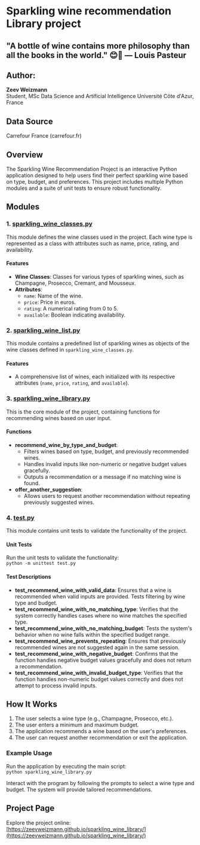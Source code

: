 # Sparkling wine recommendation Library project

## "A bottle of wine contains more philosophy than all the books in the world." 😊🍷 — Louis Pasteur

## Author:

**Zeev Weizmann**  
Student, MSc Data Science and Artificial Intelligence
Université Côte d'Azur, France

## Data Source

Carrefour France (carrefour.fr)

## Overview

The Sparkling Wine Recommendation Project is an interactive Python application designed to help users find their perfect sparkling wine based on type, budget, and preferences. This project includes multiple Python modules and a suite of unit tests to ensure robust functionality.

## Modules

### 1. [sparkling_wine_classes.py](https://github.com/ZeevWeizmann/sparkling_wine_library/blob/main/sparkling_wine_classes.py)

This module defines the wine classes used in the project. Each wine type is represented as a class with attributes such as name, price, rating, and availability.

#### Features

- **Wine Classes**: Classes for various types of sparkling wines, such as Champagne, Prosecco, Cremant, and Mousseux.
- **Attributes**:
  - `name`: Name of the wine.
  - `price`: Price in euros.
  - `rating`: A numerical rating from 0 to 5.
  - `available`: Boolean indicating availability.

### 2. [sparkling_wine_list.py](https://github.com/ZeevWeizmann/sparkling_wine_library/blob/main/sparkling_wine_list.py)

This module contains a predefined list of sparkling wines as objects of the wine classes defined in `sparkling_wine_classes.py`.

#### Features

- A comprehensive list of wines, each initialized with its respective attributes (`name`, `price`, `rating`, and `available`).

### 3. [sparkling_wine_library.py](https://github.com/ZeevWeizmann/sparkling_wine_library/blob/main/sparkling_wine_librarary.py)

This is the core module of the project, containing functions for recommending wines based on user input.

#### Functions

- **recommend_wine_by_type_and_budget**:
  - Filters wines based on type, budget, and previously recommended wines.
  - Handles invalid inputs like non-numeric or negative budget values gracefully.
  - Outputs a recommendation or a message if no matching wine is found.
- **offer_another_suggestion**:
  - Allows users to request another recommendation without repeating previously suggested wines.

### 4. [test.py](https://github.com/ZeevWeizmann/sparkling_wine_library/blob/main/test.py)

This module contains unit tests to validate the functionality of the project.

#### Unit Tests

Run the unit tests to validate the functionality:  
`python -m unittest test.py`

#### Test Descriptions

- **test_recommend_wine_with_valid_data**: Ensures that a wine is recommended when valid inputs are provided. Tests filtering by wine type and budget.
- **test_recommend_wine_with_no_matching_type**: Verifies that the system correctly handles cases where no wine matches the specified type.
- **test_recommend_wine_with_no_matching_budget**: Tests the system's behavior when no wine falls within the specified budget range.
- **test_recommend_wine_prevents_repeating**: Ensures that previously recommended wines are not suggested again in the same session.
- **test_recommend_wine_with_negative_budget**: Confirms that the function handles negative budget values gracefully and does not return a recommendation.
- **test_recommend_wine_with_invalid_budget_type**: Verifies that the function handles non-numeric budget values correctly and does not attempt to process invalid inputs.

## How It Works

1. The user selects a wine type (e.g., Champagne, Prosecco, etc.).
2. The user enters a minimum and maximum budget.
3. The application recommends a wine based on the user's preferences.
4. The user can request another recommendation or exit the application.

### Example Usage

Run the application by executing the main script:  
`python sparkling_wine_library.py`

Interact with the program by following the prompts to select a wine type and budget. The system will provide tailored recommendations.

## Project Page

Explore the project online:  
[https://zeevweizmann.github.io/sparkling_wine_library/](https://zeevweizmann.github.io/sparkling_wine_library/)
